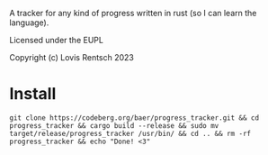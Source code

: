 A tracker for any kind of progress written in rust (so I can learn the language).

Licensed under the EUPL

Copyright (c) Lovis Rentsch 2023

# Install
```
git clone https://codeberg.org/baer/progress_tracker.git && cd progress_tracker && cargo build --release && sudo mv target/release/progress_tracker /usr/bin/ && cd .. && rm -rf progress_tracker && echo "Done! <3"
```

